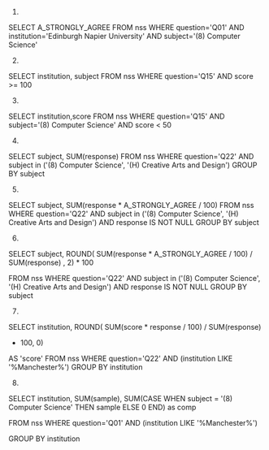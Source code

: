 1.
SELECT A_STRONGLY_AGREE
  FROM nss
 WHERE question='Q01'
   AND institution='Edinburgh Napier University'
   AND subject='(8) Computer Science'

2.
SELECT institution, subject
  FROM nss
 WHERE question='Q15'
AND score >= 100

3.
SELECT institution,score
  FROM nss
 WHERE question='Q15'
   AND subject='(8) Computer Science'
   AND score < 50

4.
SELECT subject, SUM(response)
  FROM nss
 WHERE question='Q22'
AND subject in ('(8) Computer Science', '(H) Creative Arts and Design')
 GROUP BY subject

5.
 SELECT subject, SUM(response * A_STRONGLY_AGREE / 100)
  FROM nss
 WHERE question='Q22'
AND subject in ('(8) Computer Science', '(H) Creative Arts and Design')
AND response IS NOT NULL
 GROUP BY subject

6.
 SELECT subject, 
ROUND(
SUM(response * A_STRONGLY_AGREE / 100) / 
SUM(response)
, 2) * 100

  FROM nss
 WHERE question='Q22'
AND subject in ('(8) Computer Science', '(H) Creative Arts and Design')
AND response IS NOT NULL
 GROUP BY subject

7.
SELECT institution,
ROUND(
SUM(score * response / 100) / 
SUM(response)
* 100, 0)

 AS 'score'
  FROM nss
 WHERE question='Q22'
   AND (institution LIKE '%Manchester%')
GROUP BY institution

8.
SELECT 
 institution, 
 SUM(sample),
 SUM(CASE WHEN subject = '(8) Computer Science' THEN sample
          ELSE 0 END) as comp

  FROM nss
 WHERE question='Q01'
   AND (institution LIKE '%Manchester%')

GROUP BY institution

